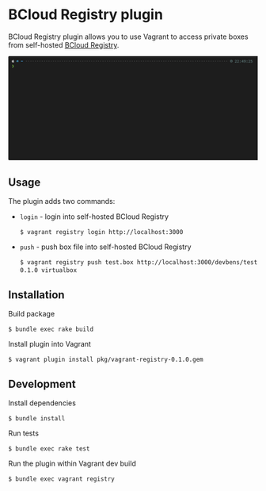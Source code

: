 # BCloud Registry plugin

BCloud Registry plugin allows you to use Vagrant to access private boxes from self-hosted [BCloud Registry](https://github.com/devbens/vagrant-registry).

<p align="center"><img src="img/vr.gif?raw=true"/></p>

## Usage

The plugin adds two commands: 

- `login` - login into self-hosted BCloud Registry
    ```
    $ vagrant registry login http://localhost:3000
    ```

- `push` - push box file into self-hosted BCloud Registry
    ```
    $ vagrant registry push test.box http://localhost:3000/devbens/test 0.1.0 virtualbox
    ```

## Installation

Build package
```
$ bundle exec rake build
```

Install plugin into Vagrant
```
$ vagrant plugin install pkg/vagrant-registry-0.1.0.gem
```


## Development

Install dependencies
```
$ bundle install
```

Run tests
```
$ bundle exec rake test
```

Run the plugin within Vagrant dev build
```
$ bundle exec vagrant registry
```
